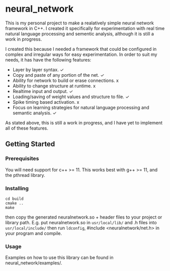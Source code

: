 # neural_network
This is my personal project to make a realatively simple neural network framework in C++.
I created it specifically for experimentation with real time natural language processing 
and sementic analysis, although it is still a work in progress.

I created this because I needed a framework that could be configured in complex and irregular ways for easy experimentation. In order to suit my needs, it has have the following features:

* Layer by layer syntax. ✓
* Copy and paste of any portion of the net. ✓
* Ability for network to build or erase connections. x
* Ability to change structure at runtime. x
* Realtime input and output. ✓
* Loading/saving of weight values and structure to file. ✓
* Spike timing based activation. x
* Focus on learning strategies for natural language processing and semantic analysis. ✓

As stated above, this is still a work in progress, and I have yet to implement all of these features.


## Getting Started
### Prerequisites
You will need support for c++ >= 11. This works best with g++ >= 11, and the pthread library.

### Installing
```
cd build
cmake ..
make
```
then copy the generated neuralnetwork.so + header files to your project or library path. E.g.
put neuralnetwork.so in ```usr/local/lib/``` and .h files into ```usr/local/include/```
then run ```ldconfig```, #include <neuralnetwork/net.h> in your program and compile.

### Usage
Examples on how to use this library can be found in neural_network/examples/.
